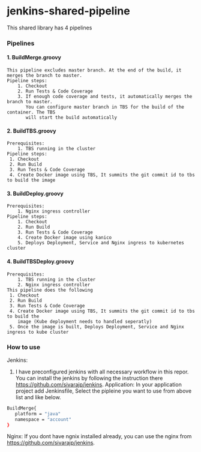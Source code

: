 # jenkins-shared-pipeline

This shared library has 4 pipelines

### Pipelines

#### 1. BuildMerge.groovy
    This pipeline excludes master branch. At the end of the build, it merges the branch to master.
    Pipeline steps:
        1. Checkout
        2. Run Tests & Code Coverage
        3. If enough code coverage and tests, it automatically merges the branch to master. 
           You can configure master branch in TBS for the build of the container. The TBS 
           will start the build automatically

#### 2. BuildTBS.groovy
    Prerequisites:
        1. TBS running in the cluster
    Pipeline steps:
     1. Checkout
     2. Run Build
     3. Run Tests & Code Coverage
     4. Create Docker image using TBS, It summits the git commit id to tbs to build the image

#### 3. BuildDeploy.groovy 
    Prerequisites:
        1. Nginx ingress controller
    Pipeline steps:
        1. Checkout
        2. Run Build
        3. Run Tests & Code Coverage
        4. Create Docker image using kanico
        5. Deploys Deployment, Service and Nginx ingress to kubernetes cluster

#### 4. BuildTBSDeploy.groovy
    Prerequisites:
        1. TBS running in the cluster
        2. Nginx ingress controller
    This pipeline does the following
     1. Checkout
     2. Run Build
     3. Run Tests & Code Coverage
     4. Create Docker image using TBS, It summits the git commit id to tbs to build the 
        image (Kube deployment needs to handled seperatly)
     5. Once the image is built, Deploys Deployment, Service and Nginx ingress to kube cluster


### How to use

Jenkins:
 1. I have preconfigured jenkins with all necessary workflow in this repor. You can install the jenkins by following the instruction there  https://github.com/sivarajp/jenkins.
Application:
   In your application project add Jenkinsfile, Select the pipleine you want to use from above list and like below. 
```sh
BuildMerge{
   platform = "java"
   namespace = "account"
}
```

Nginx:
  If you dont have ngnix installed already, you can use the nginx from https://github.com/sivarajp/jenkins.
